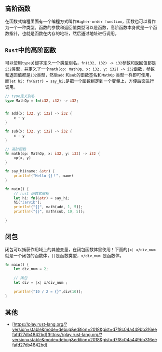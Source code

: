 ## 高阶函数
在函数式编程里面有一个编程方式叫作`Higher-order function`，函数也可以看作为一个一种类型。函数的参数和返回值类型可以是函数，高阶函数本身就是一个函数指针，也就是函数在内存的地址，然后通过地址进行调用。

## `Rust`中的高阶函数

可以使用`type`关键字定义一个类型别名，`fn(i32, i32) -> i32`参数和返回值都是`i32`类型，并定义了一个`math(op: MathOp, x: i32, y: i32) -> i32`函数，参数和返回值都是`i32`类型，然后`add` 和`sub`的函数签名和`MathOp` 类型一样即可使用，而`let hi: fn(&str) = say_hi;`是把一个函数绑定到一个变量上，方便后面进行调用。

```rust linenums='1'
// type定义别名
type MathOp = fn(i32, i32) -> i32;


fn add(x: i32, y: i32) -> i32 {
    x + y
}

fn sub(x: i32, y: i32) -> i32 {
    x - y
}

// 高阶函数
fn math(op: MathOp, x: i32, y: i32) -> i32 {
    op(x, y)
}

fn say_hi(name: &str) {
    println!("Hello {}！", name)
}

fn main() {
    // rust 函数式编程
    let hi: fn(&str) = say_hi;
    hi("Jarvib");
    println!("{}", math(add, 1, 5));
    println!("{}", math(sub, 10, 5));
    
}

```

## 闭包

闭包可以捕获作用域上的其他变量，在闭包函数体里使用！下面的`|x| x/div_num`就是一个闭包的函数体，`||`是函数类型，`x/div_num `是函数体。

```rust linenums='1'
fn main() {
    let div_num = 2;
    
    // 闭包
    let div = |x| x/div_num ;
    
    println!("10 / 2 = {}",div(10)); 
}   
```

## 其他
- [https://play.rust-lang.org/?version=stable&mode=debug&edition=2018&gist=d7f8c04a449bb316eefafd27db4842bd](https://play.rust-lang.org/?version=stable&mode=debug&edition=2018&gist=d7f8c04a449bb316eefafd27db4842bd)